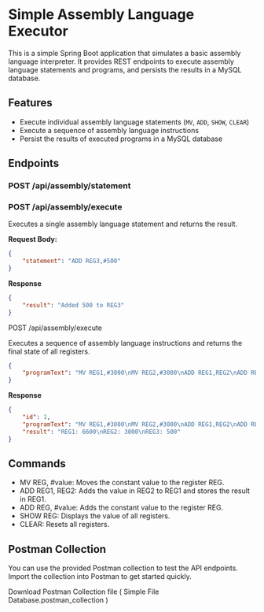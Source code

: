 # Simple Assembly Language Executor

This is a simple Spring Boot application that simulates a basic assembly language interpreter. It provides REST endpoints to execute assembly language statements and programs, and persists the results in a MySQL database.

## Features

- Execute individual assembly language statements (`MV`, `ADD`, `SHOW`, `CLEAR`)
- Execute a sequence of assembly language instructions
- Persist the results of executed programs in a MySQL database

## Endpoints

### POST /api/assembly/statement

### POST /api/assembly/execute

Executes a single assembly language statement and returns the result.

**Request Body:**
```json
{
    "statement": "ADD REG3,#500"
}
```

**Response**
```json
{
    "result": "Added 500 to REG3"
}
```
POST /api/assembly/execute

Executes a sequence of assembly language instructions and returns the final state of all registers.

```json
{
    "programText": "MV REG1,#3000\nMV REG2,#3000\nADD REG1,REG2\nADD REG1,#600\nSHOW REG"
}
```
**Response**
```json
{
    "id": 1,
    "programText": "MV REG1,#3000\nMV REG2,#3000\nADD REG1,REG2\nADD REG1,#600\nSHOW REG",
    "result": "REG1: 6600\nREG2: 3000\nREG3: 500"
}
```
## Commands
* MV REG, #value: Moves the constant value to the register REG.
* ADD REG1, REG2: Adds the value in REG2 to REG1 and stores the result in REG1.
* ADD REG, #value: Adds the constant value to the register REG.
* SHOW REG: Displays the value of all registers.
* CLEAR: Resets all registers.

## Postman Collection
You can use the provided Postman collection to test the API endpoints. Import the collection into Postman to get started quickly.

Download Postman Collection file ( Simple File Database.postman_collection )

